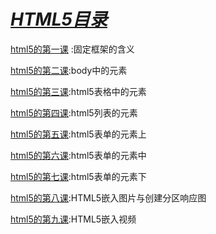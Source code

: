 # ***<u>HTML5目录</u>***

[html5的第一课](./first.html) :固定框架的含义

[html5的第二课](./second.md):body中的元素

[html5的第三课](./3.md):html5表格中的元素

[html5的第四课](https://los23kgs.github.io/record/html/4.html):html5列表的元素

[html5的第五课](https://los23kgs.github.io/record/html/5.html):html5表单的元素上

[html5的第六课](https://los23kgs.github.io/record/html/6.html):html5表单的元素中

[html5的第七课](https://los23kgs.github.io/record/html/7.html):html5表单的元素下

[html5的第八课](https://los23kgs.github.io/record/html/8.md):HTML5嵌入图片与创建分区响应图

[html5的第九课](https://los23kgs.github.io/record/html/9.html):HTML5嵌入视频

